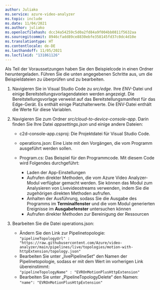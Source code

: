 ```yaml
---
author: Juliako
ms.service: azure-video-analyzer
ms.topic: include
ms.date: 11/04/2021
ms.author: juliako
ms.openlocfilehash: dcc34a54259c5d0a2fd84a9f004bb0811f5632aa
ms.sourcegitcommit: 8946cfadd89ce8830ebfe358145fd37c0dc4d10e
ms.translationtype: HT
ms.contentlocale: de-DE
ms.lasthandoff: 11/05/2021
ms.locfileid: "131861126"
---
```

Als Teil der Voraussetzungen haben Sie den Beispielcode in einen Ordner heruntergeladen. Führen Sie die unten angegebenen Schritte aus, um die Beispieldateien zu überprüfen und zu bearbeiten.

1. Navigieren Sie in Visual Studio Code zu *src/edge*. Ihre *ENV*-Datei und einige Bereitstellungsvorlagendateien werden angezeigt.
Die Bereitstellungsvorlage verweist auf das Bereitstellungsmanifest für das Edge-Gerät. Es enthält einige Platzhalterwerte. Die ENV-Datei enthält die Werte für diese Variablen.
1. Navigieren Sie zum Ordner *src/cloud-to-device-console-app*. Darin finden Sie Ihre Datei *appsettings.json* und einige andere Dateien:
    
    * c2d-console-app.csproj: Die Projektdatei für Visual Studio Code.
    * operations.json: Eine Liste mit den Vorgängen, die vom Programm ausgeführt werden sollen.
    * Program.cs: Das Beispiel für den Programmcode. Mit diesem Code wird Folgendes durchgeführt:
    
        * Laden der App-Einstellungen
        * Aufrufen direkter Methoden, die vom Azure Video Analyzer-Modul verfügbar gemacht werden. Sie können das Modul zum Analysieren von Livevideostreams verwenden, indem Sie die zugehörigen direkten Methoden aufrufen.
        * Anhalten der Ausführung, sodass Sie die Ausgabe des Programms im **Terminalfenster** und die vom Modul generierten Ereignisse im **Ausgabefenster** untersuchen können
        * Aufrufen direkter Methoden zur Bereinigung der Ressourcen
1. Bearbeiten Sie die Datei operations.json:

    * Ändern Sie den Link zur Pipelinetopologie:<br/>`"pipelineTopologyUrl" : "https://raw.githubusercontent.com/Azure/video-analyzer/main/pipelines/live/topologies/motion-with-httpExtension/topology.json"`
    * Bearbeiten Sie unter „livePipelineSet“ den Namen der Pipelinetopologie, sodass er mit dem Wert im vorherigen Link übereinstimmt:<br/>`"pipelineTopologyName" : "EVROnMotionPlusHttpExtension"`
    * Bearbeiten Sie unter „PipelineTopologyDelete“ den Namen:<br/>`"name": "EVROnMotionPlusHttpExtension"`
    
